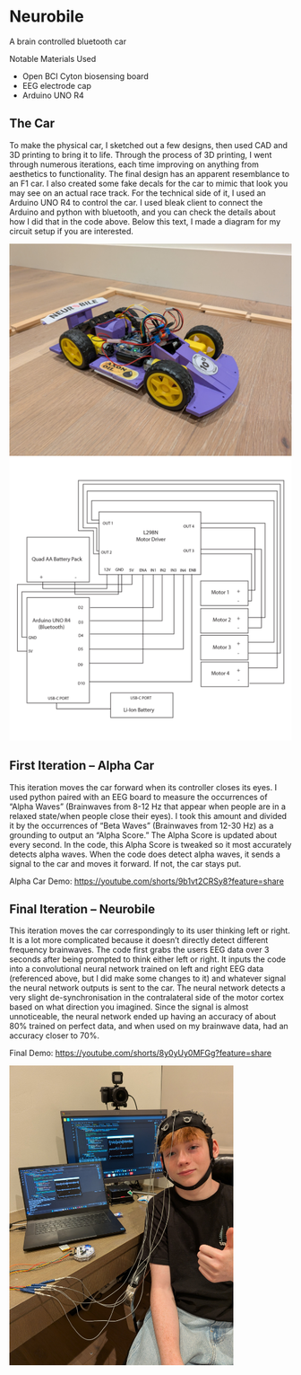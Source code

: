 # Neurobile
A brain controlled bluetooth car

Notable Materials Used
- Open BCI Cyton biosensing board
- EEG electrode cap
- Arduino UNO R4

**The Car** 
--
To make the physical car, I sketched out a few designs, then used CAD and 3D printing to bring it to life. Through the process of 3D printing, I went through numerous iterations, each time improving on anything from aesthetics to functionality. The final design has an apparent resemblance to an F1 car. I also created some fake decals for the car to mimic that look you may see on an actual race track. For the technical side of it, I used an Arduino UNO R4 to control the car. I used bleak client to connect the Arduino and python with bluetooth, and you can check the details about how I did that in the code above. Below this text, I made a diagram for my circuit setup if you are interested.

<img src="https://github.com/joshuajamesburke/Neurobile/blob/main/car1.jpg" width=800/>
<img src="https://github.com/joshuajamesburke/Neurobile/blob/main/Circut.png" width=800/>

**First Iteration – Alpha Car** 
--
This iteration moves the car forward when its controller closes its eyes. I used python paired with an EEG board to measure the occurrences of “Alpha Waves” (Brainwaves from 8-12 Hz that appear when people are in a relaxed state/when people close their eyes). I took this amount and divided it by the occurrences of “Beta Waves” (Brainwaves from 12-30 Hz) as a grounding to output an “Alpha Score.” The Alpha Score is updated about every second. In the code, this Alpha Score is tweaked so it most accurately detects alpha waves. When the code does detect alpha waves, it sends a signal to the car and moves it forward. If not, the car stays put.

Alpha Car Demo: https://youtube.com/shorts/9b1vt2CRSy8?feature=share

**Final Iteration – Neurobile** 
--
This iteration moves the car correspondingly to its user thinking left or right. It is a lot more complicated because it doesn’t directly detect different frequency brainwaves. The code first grabs the users EEG data over 3 seconds after being prompted to think either left or right. It inputs the code into a convolutional neural network trained on left and right EEG data (referenced above, but I did make some changes to it) and whatever signal the neural network outputs is sent to the car. The neural network detects a very slight de-synchronisation in the contralateral side of the motor cortex based on what direction you imagined. Since the signal is almost unnoticeable, the neural network ended up having an accuracy of about 80% trained on perfect data, and when used on my brainwave data, had an accuracy closer to 70%. 

Final Demo: https://youtube.com/shorts/8y0yUy0MFGg?feature=share


<img src="https://github.com/joshuajamesburke/Neurobile/blob/main/josh.jpg" width=400/>


